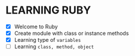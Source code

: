 # LEARNING RUBY
+ [x] Welcome to Ruby
+ [x] Create module with class or instance methods
+ [x] Learning type of `variables`
+ [ ] Learning `class, method, object` 